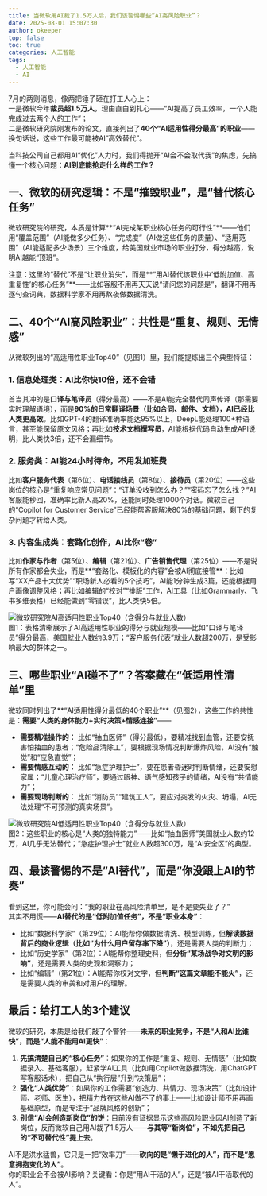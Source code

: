 ```yaml
---
title: 当微软用AI裁了1.5万人后，我们该警惕哪些“AI高风险职业”？
date: 2025-08-01 15:07:30
author: okeeper
top: false
toc: true
categories: 人工智能
tags:
  - 人工智能
  - AI
---
```


7月的两则消息，像两把锤子砸在打工人心上：  
一是微软今年**裁员超1.5万人**，理由直白到扎心——“AI提高了员工效率，一个人能完成过去两个人的工作”；  
二是微软研究院刚发布的论文，直接列出了**40个“AI适用性得分最高”的职业**——换句话说，这些工作最可能被AI“高效替代”。  

当科技公司自己都用AI“优化”人力时，我们得抛开“AI会不会取代我”的焦虑，先搞懂一个核心问题：**AI到底能抢走什么样的工作？**


## 一、微软的研究逻辑：不是“摧毁职业”，是“替代核心任务”  
微软研究院的研究，本质是计算**“AI完成某职业核心任务的可行性”**——他们用“覆盖范围”（AI能做多少任务）、“完成度”（AI做这些任务的质量）、“适用范围”（AI能适配多少场景）三个维度，给美国就业市场的职业打分，得分越高，说明AI越能“顶班”。  

注意：这里的“替代”不是“让职业消失”，而是**“用AI替代该职业中‘低附加值、高重复性’的核心任务”**——比如客服不用再天天说“请问您的问题是”，翻译不用再逐句查词典，数据科学家不用再熬夜做数据清洗。  


## 二、40个“AI高风险职业”：共性是“重复、规则、无情感”  
从微软列出的“高适用性职业Top40”（见图1）里，我们能提炼出三个典型特征：  

### 1. **信息处理类：AI比你快10倍，还不会错**  
首当其冲的是**口译与笔译员**（得分最高）——不是AI能完全替代同声传译（那需要实时理解语境），而是**90%的日常翻译场景（比如合同、邮件、文档），AI已经比人类更高效**。比如GPT-4的翻译准确率能达95%以上，DeepL能处理100+种语言，甚至能保留原文风格；再比如**技术文档撰写员**，AI能根据代码自动生成API说明，比人类快3倍，还不会漏细节。  

### 2. **服务类：AI能24小时待命，不用发加班费**  
比如**客户服务代表**（第6位）、**电话接线员**（第8位）、**接待员**（第20位）——这些岗位的核心是“重复响应常见问题”：“订单没收到怎么办？”“密码忘了怎么找？”AI客服能秒回，准确率比新人高20%，还能同时处理1000个对话。微软自己的“Copilot for Customer Service”已经能帮客服解决80%的基础问题，剩下的复杂问题才转给人类。  

### 3. **内容生成类：套路化创作，AI比你“卷”**  
比如**作家与作者**（第5位）、**编辑**（第21位）、**广告销售代理**（第25位）——不是说所有作家都会失业，而是**“套路化、模板化的内容”会被AI彻底接管**：比如写“XX产品十大优势”“职场新人必看的5个技巧”，AI能1分钟生成3篇，还能根据用户画像调整风格；再比如编辑的“校对”“排版”工作，AI工具（比如Grammarly、飞书多维表格）已经能做到“零错误”，比人类快5倍。  


![微软研究院AI高适用性职业Top40（含得分与就业人数）](https://okeeper-blog-images.oss-cn-hangzhou.aliyuncs.com/blog-images/202509/f8de67debf9f6428b285bed8a739a2a0.jpg)  
图1：表格清晰展示了AI高适用性职业的得分与就业规模——比如“口译与笔译员”得分最高，美国就业人数约3.9万；“客户服务代表”就业人数超200万，是受影响最大的群体之一。  


## 三、哪些职业“AI碰不了”？答案藏在“低适用性清单”里  
微软同时列出了**“AI适用性得分最低的40个职业”**（见图2），这些工作的共性是：**需要“人类的身体能力+实时决策+情感连接”**——  

- **需要精准操作的：** 比如“抽血医师”（得分最低），要精准找到血管，还要安抚害怕抽血的患者；“危险品清除工”，要根据现场情况判断爆炸风险，AI没有“触觉”和“应急直觉”；  
- **需要情感互动的：** 比如“急症护理护士”，要在患者昏迷时判断情绪，还要安慰家属；“儿童心理治疗师”，要通过眼神、语气感知孩子的情绪，AI没有“共情能力”；  
- **需要现场判断的：** 比如“消防员”“建筑工人”，要应对突发的火灾、坍塌，AI无法处理“不可预测的真实场景”。  


![微软研究院AI低适用性职业Top40（含得分与就业人数）](https://okeeper-blog-images.oss-cn-hangzhou.aliyuncs.com/blog-images/202509/1458f48a963cb1cdd7ad788d50dc1b0c.jpg)  
图2：这些职业的核心是“人类的独特能力”——比如“抽血医师”美国就业人数约12万，AI几乎无法替代；“急症护理护士”就业人数超300万，是“AI安全区”的典型。  


## 四、最该警惕的不是“AI替代”，而是“你没跟上AI的节奏”  
看到这里，你可能会问：“我的职业在高风险清单里，是不是要失业了？”  
其实不用慌——**AI替代的是“低附加值任务”，不是“职业本身”**：  

- 比如“数据科学家”（第29位）：AI能帮你做数据清洗、模型训练，但**解读数据背后的商业逻辑（比如“为什么用户留存率下降”）**，还是需要人类的判断力；  
- 比如“历史学家”（第2位）：AI能帮你整理史料，但**分析“某场战争对文明的影响”**，还是需要人类的史观和洞察力；  
- 比如“编辑”（第21位）：AI能帮你校对文字，但**判断“这篇文章能不能火”**，还是需要人类的审美和对用户的理解。  


## 最后：给打工人的3个建议  
微软的研究，本质是给我们敲了个警钟——**未来的职业竞争，不是“人和AI比谁快”，而是“人能不能用AI更快”**：  

1. **先搞清楚自己的“核心任务”**：如果你的工作是“重复、规则、无情感”（比如数据录入、基础客服），赶紧学AI工具（比如用Copilot做数据清洗，用ChatGPT写客服话术），把自己从“执行层”升到“决策层”；  
2. **强化“人类优势”**：如果你的工作需要“创造力、共情力、现场决策”（比如设计师、老师、医生），把精力放在这些AI做不了的事上——比如设计师不用再画基础原型，而是专注于“品牌风格的创新”；  
3. **别信“AI会创造新岗位”的饼**：目前没有证据显示这些高风险职业因AI创造了新岗位，反而微软自己用AI裁了1.5万人——**与其等“新岗位”，不如先把自己的“不可替代性”提上去**。  


AI不是洪水猛兽，它只是一把“效率刀”——**砍向的是“懒于进化的人”，而不是“愿意拥抱变化的人”**。  
你的职业会不会被AI影响？关键看：你是“用AI干活的人”，还是“被AI干活取代的人”。